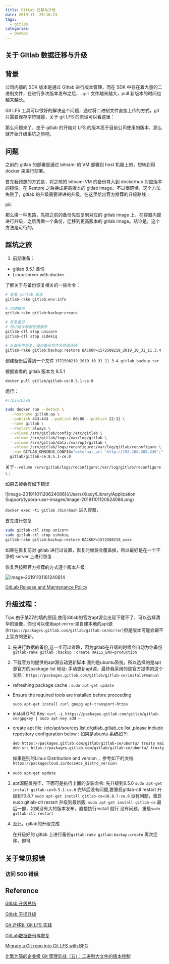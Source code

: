 ```yaml
---
title: GitLab 迁移与升级
date: 2019-11- 20:16:23
tags:
  - gitlab
categories:
  - DevOps
---
```


## 关于 GItlab 数据迁移与升级

## 背景

公司内部的 SDK 版本是通过 GItlab 进行版本管理，而在 SDK 中存在着大量的二进制文件，在进行多次版本发布之后，`.git` 文件越来越大，pull 新版本的时间也越来越长。

Git LFS 工具可以很好的解决这个问题，通过将二进制文件直接上传的方式，git 只需要保存字符链接，关于 git LFS 的原理可以看这里：



那么问题来了，由于 gitlab 的开始对 LFS 的版本高于目前公司使用的版本，那么就开始升级采坑之旅吧。

## 问题

之前的 gitlab 的部署是通过 bitnami 的 VM 部署到 host 机器上的，想转到用 docker 来进行部署。

首先我预想的方式是，将之前的 bitnami VM 的备份导入到 dockerhub 对应版本的镜像，在 Restore 之后换成更高版本的 gitlab image。不过很遗憾，这个方法失败了，gitlab 的升级需要递进的升级，在这里给出官方推荐的升级路线：

pic



那么换一种思路，先把之前的备份先恢复到对应的 gitlab image 上，在容器内部进行升级，之后再做一个备份，迁移到更高版本的 gitlab image。结论是，这个方法是可行的。

## 踩坑之旅

1. 前期准备：

- gitlab 8.5.1 备份
- Linux server with docker 

了解关于与备份恢复相关的一些命令：

~~~bash
# 查看 gitlab 版本
gitlab-rake gitlab:env:info

# 创建备份
gitlab-rake gitlab:backup:create

# 恢复备份
# 停止相关数据连接服务
gitlab-ctl stop unicorn
gitlab-ctl stop sidekiq

# 从备份中恢复，通过备份文件名前缀选择
gitlab-rake gitlab:backup:restore BACKUP=1572508219_2019_10_31_11.3.4
~~~

创建备份后得到一个文件 `1572508219_2019_10_31_11.3.4_gitlab_backup.tar`

根据查看的 gitlab 版本为 8.5.1

`docker pull gitlab/gitlab-ce:8.5.1-ce.0`

运行：

~~~bash
#!/bin/bash

sudo docker run --detach \
  --hostname gitlab.qa \
  --publish 443:443 --publish 80:80 --publish 22:22 \
  --name gitlab \
  --restart always \
  --volume /srv/gitlab/config:/etc/gitlab \
  --volume /srv/gitlab/logs:/var/log/gitlab \
  --volume /srv/gitlab/data:/var/opt/gitlab \
  --volume /srv/gitlab/logs/reconfigure:/var/log/gitlab/reconfigure \
  --env GITLAB_OMNIBUS_CONFIG="external_url 'http://192.168.205.236';" \
  gitlab/gitlab-ce:8.5.1-ce.0

~~~

关于`--volume /srv/gitlab/logs/reconfigure:/var/log/gitlab/reconfigure \`：

如果去掉会有如下错误

![image-20191101120624086](/Users/Xiaoy/Library/Application Support/typora-user-images/image-20191101120624086.png)

`docker exec -ti gitlab /bin/bash` 进入容器，

首先进行恢复
~~~bash
sudo gitlab-ctl stop unicorn
sudo gitlab-ctl stop sidekiq
gitlab-rake gitlab:backup:restore BACKUP=1572508219_xxxx
~~~
如果在恢复前对 gitlab 进行过设置，恢复时候将会覆盖掉，所以最好是在一个干净的 server 上进行恢复

恢复后按照官方推荐的方式逐个版本升级 

<img src="/Users/Xiaoy/Documents/MarkDown Files/imgs/gitlab-upgrade-version-path.png" alt="image-20191101161240814" style="zoom:;" />

[GitLab Release and Maintenance Policy](https://docs.gitlab.com/ee/policy/maintenance.html#upgrade-recommendations)

## 升级过程：
Tips:由于某ZZ的墙的原因,使用Gitlab的官方apt源会出现下载不了，可以选择清华的镜像，你也可以使用apt-mirror来自建本地的apt源(`https://packages.gitlab.com/gitlab/gitlab-ce/mirror`)但是版本可能会跟不上官方的更新。

1. 先进行数据的备份,这一步可以省略，因为gitlab在升级的时候会自动为你备份
   `gitlab-rake gitlab :backup :create RAILS_ENV=production`

2. 下载官方的提供的apt源自动更新脚本
   我的是ubuntu系统，所以选择的是apt源官方的package list 地址:
   手动更新apt源，最终我采用的是官方提供的这个文档：`https://packages.gitlab.com/gitlab/gitlab-ce/install#manual`

- refreshing package cache :
  `sudo apt-get update`

- Ensure the required tools are installed before proceeding 

  `sudo apt-get install curl gnupg apt-transport-https`

- install GPG Key:
  `curl -L https://packages.gitlab.com/gitlab/gitlab-ce/gpgkey | sudo apt-key add –`

- create apt file: /etc/apt/sources.list.d/gitlab_gitlab_ce.list ,please include repository configuration below :
  如果是ubuntu 系统如下:

  ```bash
  deb https://packages.gitlab.com/gitlab/gitlab-ce/ubuntu/ trusty main
  deb-src https://packages.gitlab.com/gitlab/gitlab-ce/ubuntu/ trusty main
  ```

  如果是别的Linux Distribution and version ，参考如下的文档:
  `https://packagecloud.io/docs#os_distro_version`

- `sudo apt-get update`

3. apt源配置完毕，下面可是执行上面的安装命令:
   先升级到9.5.0
   `sudo apt-get install gitlab-ce=9.5.1-ce.0`
   完毕后没有问题,要重启gitlab-ctl restart
   升级到10.8.7
   `sudo apt-get install gitlab-ce=10.8.7-ce.0`
   没有问题，重启sudo gitlab-ctl restart
   升级到最新版:
   `sudo apt-get install gitlab-ce`
   最后一部，如果没有大的版本发布，直接执行install 就行
   没有问题，重启`sudo gitlab-ctl restart`

4. 至此，gitlab的升级完成

   在升级好的 gitlab 上进行备份`gitlab-rake gitlab:backup:create` 再次迁移，即可



## 关于常见报错

### 访问 500 错误



## Reference

[Gitlab 升级总结](https://www.darrykinger.com/index.php/archives/27/)

[Gitlab 无损升级](https://www.jianshu.com/p/4b9a22d67466)

[Git 迁移到 Git LFS 实践]([https://networm.me/2018/05/13/migrate-to-gitlfs/#%E8%BD%AC%E6%8D%A2%E5%B7%A5%E5%85%B7](https://networm.me/2018/05/13/migrate-to-gitlfs/#转换工具))

[GitLab数据备份与恢复](https://www.jianshu.com/p/a2600f8dffc2)

[Migrate a Git repo into Git LFS with BFG](https://docs.gitlab.com/ee/topics/git/migrate_to_git_lfs/index.html)

[化繁为简的企业级 Git 管理实战（五）：二进制大文件的版本控制](https://www.hahack.com/work/enterprise-class-git-version-control-5/)

